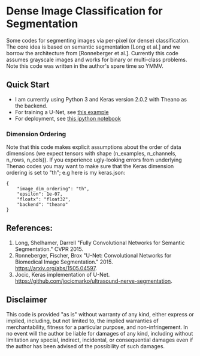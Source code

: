 # Dense Image Classification for Segmentation


Some codes for segmenting images via per-pixel (or dense) classification.  The core idea is based on semantic segmentation [Long et al.] and we borrow the architecture from [Ronneberger et al.].  Currently this code assumes grayscale images and works for binary or multi-class problems.  Note this code was written in the author's spare time so YMMV.


## Quick Start

- I am currently using Python 3 and Keras version 2.0.2 with Theano as the backend.
- For training a U-Net, see [this example](./Examples/ISBI_2012/train_isbi.py)
- For deployment, see [this ipython notebook](./Examples/ISBI_2012/deploy_isbi.ipynb)


### Dimension Ordering

Note that this code makes explicit assumptions about the order of data dimensions (we expect tensors with shape (n_examples, n_channels, n_rows, n_cols)).  If you experience ugly-looking errors from underlying Thenao codes you may want to make sure that the Keras dimension ordering is set to "th"; e.g here is my keras.json:

```
{
    "image_dim_ordering": "th",
    "epsilon": 1e-07,
    "floatx": "float32",
    "backend": "theano"
}
```


## References:

1.  Long, Shelhamer, Darrell "Fully Convolutional Networks for Semantic Segmentation." CVPR 2015.
2.  Ronneberger, Fischer, Brox "U-Net: Convolutional Networks for Biomedical Image Segmentation." 2015. https://arxiv.org/abs/1505.04597.
3.  Jocic, Keras implementation of U-Net. https://github.com/jocicmarko/ultrasound-nerve-segmentation.


## Disclaimer
This code is provided "as is" without warranty of any kind, either express or implied, including, but not limited to, the implied warranties of merchantability, fitness for a particular purpose, and non-infringement. In no event will the author be liable for damages of any kind, including without limitation any special, indirect, incidental, or consequential damages even if the author has been advised of the possibility of such damages.
